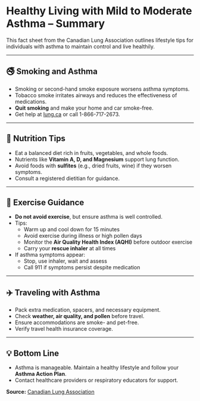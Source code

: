 # Healthy Living with Mild to Moderate Asthma – Summary

This fact sheet from the Canadian Lung Association outlines lifestyle tips for individuals with asthma to maintain control and live healthily.

---

## 🚭 Smoking and Asthma

- Smoking or second-hand smoke exposure worsens asthma symptoms.
- Tobacco smoke irritates airways and reduces the effectiveness of medications.
- **Quit smoking** and make your home and car smoke-free.
- Get help at [lung.ca](https://www.lung.ca) or call 1-866-717-2673.

---

## 🍎 Nutrition Tips

- Eat a balanced diet rich in fruits, vegetables, and whole foods.
- Nutrients like **Vitamin A, D, and Magnesium** support lung function.
- Avoid foods with **sulfites** (e.g., dried fruits, wine) if they worsen symptoms.
- Consult a registered dietitian for guidance.

---

## 🏃 Exercise Guidance

- **Do not avoid exercise**, but ensure asthma is well controlled.
- Tips:
  - Warm up and cool down for 15 minutes
  - Avoid exercise during illness or high pollen days
  - Monitor the **Air Quality Health Index (AQHI)** before outdoor exercise
  - Carry your **rescue inhaler** at all times
- If asthma symptoms appear:
  - Stop, use inhaler, wait and assess
  - Call 911 if symptoms persist despite medication

---

## ✈️ Traveling with Asthma

- Pack extra medication, spacers, and necessary equipment.
- Check **weather, air quality, and pollen** before travel.
- Ensure accommodations are smoke- and pet-free.
- Verify travel health insurance coverage.

---

## 💡 Bottom Line

- Asthma is manageable. Maintain a healthy lifestyle and follow your **Asthma Action Plan**.
- Contact healthcare providers or respiratory educators for support.

**Source:** [Canadian Lung Association](https://www.lung.ca)
